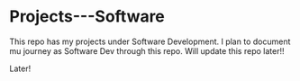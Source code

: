 # Projects---Software

This repo has my projects under Software Development. I plan to document mu journey as Software Dev through this repo. Will update this repo later!!

Later!
